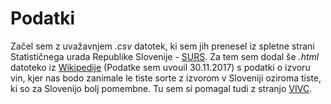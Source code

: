 # Podatki

Začel sem z uvažavnjem *.csv* datotek, ki sem jih prenesel iz spletne strani Statističnega urada Republike Slovenije - [SURS](http://pxweb.stat.si/pxweb/Database/Okolje/Okolje.asp#15).
Za tem sem dodal še *.html* datoteko iz [Wikipedije](https://en.wikipedia.org/wiki/List_of_grape_varieties) (Podatke sem uvouil 30.11.2017) s podatki o izvoru vin, kjer nas bodo zanimale le tiste sorte z izvorom v Sloveniji oziroma tiste, ki so za Slovenijo bolj pomembne. Tu sem si pomagal tudi z stranjo [VIVC](http://www.vivc.de/).


